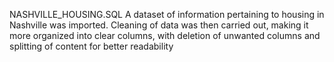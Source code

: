 NASHVILLE_HOUSING.SQL
A dataset of information pertaining to housing in Nashville was imported. Cleaning of data was then carried out, making it more organized into clear columns, with deletion of unwanted columns and splitting of content for better readability
